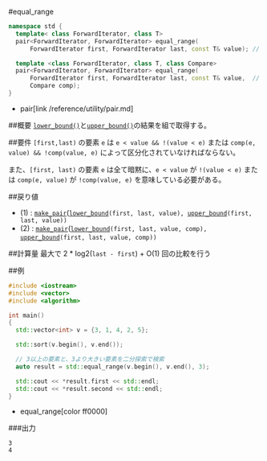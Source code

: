 #equal_range
```cpp
namespace std {
  template< class ForwardIterator, class T>
  pair<ForwardIterator, ForwardIterator> equal_range(
      ForwardIterator first, ForwardIterator last, const T& value); // (1)

  template <class ForwardIterator, class T, class Compare>
  pair<ForwardIterator, ForwardIterator> equal_range(
      ForwardIterator first, ForwardIterator last, const T& value,  // (2)
      Compare comp);
}
```
* pair[link /reference/utility/pair.md]


##概要
[`lower_bound()`](/reference/algorithm/lower_bound.md)と[`upper_bound()`](/reference/algorithm/upper_bound.md)の結果を組で取得する。


##要件
`[first,last)` の要素 `e` は `e < value && !(value < e)` または `comp(e, value) && !comp(value, e)` によって区分化されていなければならない。

また、`[first, last)` の要素 `e` は全て暗黙に、`e < value` が `!(value < e)` または `comp(e, value)` が `!comp(value, e)` を意味している必要がある。


##戻り値
- (1) : [`make_pair`](/reference/utility/pair/make_pair.md)([`lower_bound`](/reference/algorithm/lower_bound.md)`(first, last, value), `[`upper_bound`](/reference/algorithm/upper_bound.md)`(first, last, value))`
- (2) : [`make_pair`](/reference/utility/pair/make_pair.md)([`lower_bound`](/reference/algorithm/lower_bound.md)`(first, last, value, comp), `[`upper_bound`](/reference/algorithm/upper_bound.md)`(first, last, value, comp))`


##計算量
最大で 2 * log2(`last - first`) + O(1) 回の比較を行う


##例
```cpp
#include <iostream>
#include <vector>
#include <algorithm>

int main()
{
  std::vector<int> v = {3, 1, 4, 2, 5};

  std::sort(v.begin(), v.end());

  // 3以上の要素と、3より大きい要素を二分探索で検索
  auto result = std::equal_range(v.begin(), v.end(), 3);

  std::cout << *result.first << std::endl;
  std::cout << *result.second << std::endl;
}
```
* equal_range[color ff0000]

###出力
```
3
4
```


